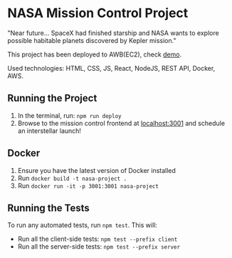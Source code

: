 # NASA Mission Control Project

"Near future... SpaceX had finished starship and NASA wants to explore possible habitable planets discovered by Kepler mission."

This project has been deployed to AWB(EC2), check [demo](http://35.158.111.240:3001).

Used technologies: HTML, CSS, JS, React, NodeJS, REST API, Docker, AWS.

## Running the Project

1. In the terminal, run: `npm run deploy`
2. Browse to the mission control frontend at [localhost:3001](http://localhost:3001) and schedule an interstellar launch!

## Docker

1. Ensure you have the latest version of Docker installed
2. Run `docker build -t nasa-project .`
3. Run `docker run -it -p 3001:3001 nasa-project`

## Running the Tests

To run any automated tests, run `npm test`. This will: 
* Run all the client-side tests: `npm test --prefix client`
* Run all the server-side tests: `npm test --prefix server` 


